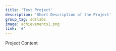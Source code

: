 ```yaml
---
title: 'Test Project'
description: 'Short Description of the Project'
group_tag: sdslabs
image: achievements1.png
link: '#'
---
```


Project Content
